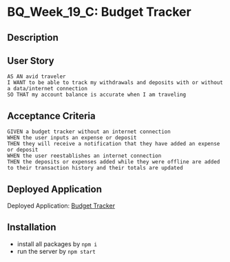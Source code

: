 # BQ_Week_19_C: Budget Tracker
## Description

## User Story
`AS AN avid traveler`  
`I WANT to be able to track my withdrawals and deposits with or without a data/internet connection`  
`SO THAT my account balance is accurate when I am traveling`   

## Acceptance Criteria
`GIVEN a budget tracker without an internet connection`  
`WHEN the user inputs an expense or deposit`  
`THEN they will receive a notification that they have added an expense or deposit`  
`WHEN the user reestablishes an internet connection`  
`THEN the deposits or expenses added while they were offline are added to their transaction history and their totals are updated`  

## Deployed Application
Deployed Application: [Budget Tracker](https://fierce-fortress-54779.herokuapp.com/)
## Installation
 - install all packages by `npm i`  
 - run the server by `npm start`  
